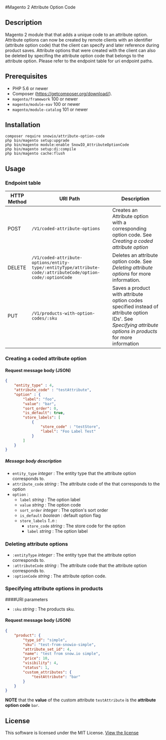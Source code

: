 #Magento 2 Attribute Option Code
## Description
Magento 2 module that that adds a unique code to an attribute option. Attribute options can now be created by remote clients 
with an identifier (attribute option code) that the client can specify and later reference during product saves. Attribute options 
that were created with the client can also be deleted by specifing the attribute option code that belongs to the attribute option.
Please refer to the endpoint table for uri endpoint paths.

## Prerequisites
* PHP 5.6 or newer
* Composer  (https://getcomposer.org/download/).
* `magento/framework` 100 or newer
* `magento/module-eav` 100 or newer
* `magento/module-catalog` 101 or newer

## Installation
```
composer require snowio/attribute-option-code
php bin/magento setup:upgrade
php bin/magento module:enable SnowIO_AttributeOptionCode
php bin/magento setup:di:compile
php bin/magento cache:flush
```

## Usage
### Endpoint table
| HTTP Method | URI Path                                                                                                   | Description                                                                                                                                                  |
|-------------|------------------------------------------------------------------------------------------------------------|--------------------------------------------------------------------------------------------------------------------------------------------------------------|
| POST        | `/V1/coded-attribute-options`                                                                              | Creates an Attribute option with a corresponding option code. See *Creating a coded attribute option*                                                        |
| DELETE      | `/V1/coded-attribute-options/entity-type/:entityType/attribute-code/:attributeCode/option-code/:optionCode`| Deletes an attribute option code. See  *Deleting attribute options*  for more information.                                                                   |          
| PUT         | `/V1/products-with-option-codes/:sku`                                                                      | Saves a product with attribute option codes specified instead of attribute option IDs'. See *Specifying attribute options in products* for more information  |


### Creating a coded attribute option
#### Request message body (JSON)
```json
{
    "entity_type" : 4,
    "attribute_code" : "testAttribute",
    "option" : {
        "label": "foo",
        "value": "bar",
        "sort_order": 0,
        "is_default": true,
        "store_labels": [
            {
                "store_code" : "testStore",
                "label": "Foo Label Test"
            }
        ]
    }
}
```

##### Message body description
* `entity_type` *integer* : The entity type that the attribute option corresponds to.
* `attribute_code` *string* : The attribute code of the that corresponds to the option
* `option` :
    * `label` *string* : The option label
    * `value` *string* : The option code
    * `sort_order` *integer* : The option's sort order 
    * `is_default` *boolean* : default option flag
    * `store_labels` *1..n* :
        * `store_code` *string* : The store code for the option
        * `label` *string* : The option label

### Deleting attribute options
* `:entityType` *integer* : The entity type that the attribute option corresponds to.
* `:attributeCode` *string* : The attribute code that the attribute option corresponds to.
* `:optionCode` *string* : The attribute option code.

### Specifying attribute options in products
####URI parameters
* `:sku` *string* : The products sku.

#### Request message body (JSON)
```json
{
    "product": {
        "type_id": "simple",
        "sku": "test-from-snowio-simple",
        "attribute_set_id": 4,
        "name": "test from snow.io simple",
        "price": 10,
        "visibility": 4,
        "status": 1,
        "custom_attributes": {
            "testAttribute": "bar"
        }
    }
}
```

**NOTE** that the **value** of the custom attribute `testAttribute` is the **attribute option code** `bar`.

## License
This software is licensed under the MIT License. [View the license](LICENSE)